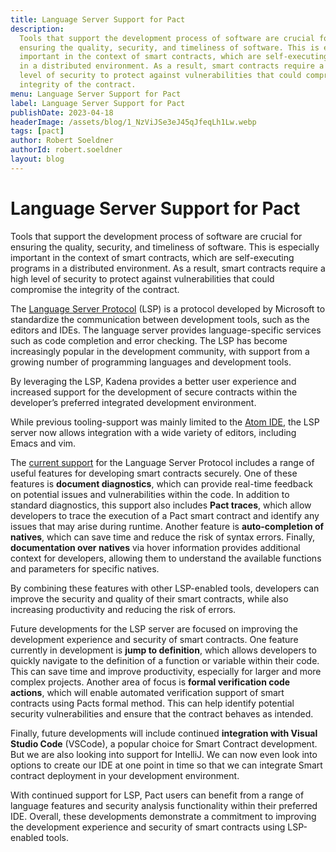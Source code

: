 ```yaml
---
title: Language Server Support for Pact
description:
  Tools that support the development process of software are crucial for
  ensuring the quality, security, and timeliness of software. This is especially
  important in the context of smart contracts, which are self-executing programs
  in a distributed environment. As a result, smart contracts require a high
  level of security to protect against vulnerabilities that could compromise the
  integrity of the contract.
menu: Language Server Support for Pact
label: Language Server Support for Pact
publishDate: 2023-04-18
headerImage: /assets/blog/1_NzViJSe3eJ45qJfeqLh1Lw.webp
tags: [pact]
author: Robert Soeldner
authorId: robert.soeldner
layout: blog
---
```


# Language Server Support for Pact

Tools that support the development process of software are crucial for ensuring
the quality, security, and timeliness of software. This is especially important
in the context of smart contracts, which are self-executing programs in a
distributed environment. As a result, smart contracts require a high level of
security to protect against vulnerabilities that could compromise the integrity
of the contract.

The
[Language Server Protocol](https://microsoft.github.io/language-server-protocol/)
(LSP) is a protocol developed by Microsoft to standardize the communication
between development tools, such as the editors and IDEs. The language server
provides language-specific services such as code completion and error checking.
The LSP has become increasingly popular in the development community, with
support from a growing number of programming languages and development tools.

By leveraging the LSP, Kadena provides a better user experience and increased
support for the development of secure contracts within the developer’s preferred
integrated development environment.

While previous tooling-support was mainly limited to the
[Atom IDE](https://github.com/kadena-io/pact-atom/), the LSP server now allows
integration with a wide variety of editors, including Emacs and vim.

The [current support](https://github.com/kadena-io/pact-lsp) for the Language
Server Protocol includes a range of useful features for developing smart
contracts securely. One of these features is **document diagnostics**, which can
provide real-time feedback on potential issues and vulnerabilities within the
code. In addition to standard diagnostics, this support also includes **Pact
traces**, which allow developers to trace the execution of a Pact smart contract
and identify any issues that may arise during runtime. Another feature is
**auto-completion of natives**, which can save time and reduce the risk of
syntax errors. Finally, **documentation over natives** via hover information
provides additional context for developers, allowing them to understand the
available functions and parameters for specific natives.

By combining these features with other LSP-enabled tools, developers can improve
the security and quality of their smart contracts, while also increasing
productivity and reducing the risk of errors.

Future developments for the LSP server are focused on improving the development
experience and security of smart contracts. One feature currently in development
is **jump to definition**, which allows developers to quickly navigate to the
definition of a function or variable within their code. This can save time and
improve productivity, especially for larger and more complex projects. Another
area of focus is **formal verification code actions**, which will enable
automated verification support of smart contracts using Pacts formal method.
This can help identify potential security vulnerabilities and ensure that the
contract behaves as intended.

Finally, future developments will include continued **integration with Visual
Studio Code** (VSCode), a popular choice for Smart Contract development. But we
are also looking into support for IntelliJ. We can now even look into options to
create our IDE at one point in time so that we can integrate Smart contract
deployment in your development environment.

With continued support for LSP, Pact users can benefit from a range of language
features and security analysis functionality within their preferred IDE.
Overall, these developments demonstrate a commitment to improving the
development experience and security of smart contracts using LSP-enabled tools.
